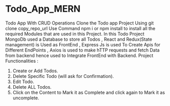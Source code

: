 # Todo_App_MERN
Todo App With CRUD Operations
Clone the Todo app Project Using git clone copy_repo_url Use Command npm i or npm install
to install all the required Modules that are used in this Project.
In this Todo Project MongoDb used a Database to store all Todos ,
React and Redux(State management) is Used as FrontEnd ,
Express Js is used To Create Apis for Different EndPoints ,
Axios is used to make hTTP requests and fetch Data from backend hence used to Integrate FrontEnd with Backend.
Project Functionalities :
1. Create or Add Todos.
2. Delete Specific Todo (will ask for Confirmation).
3. Edit Todo. 
4. Delete ALL Todos.
5. Click on the Content to Mark it as Complete and click again to Mark it as uncomplete.
